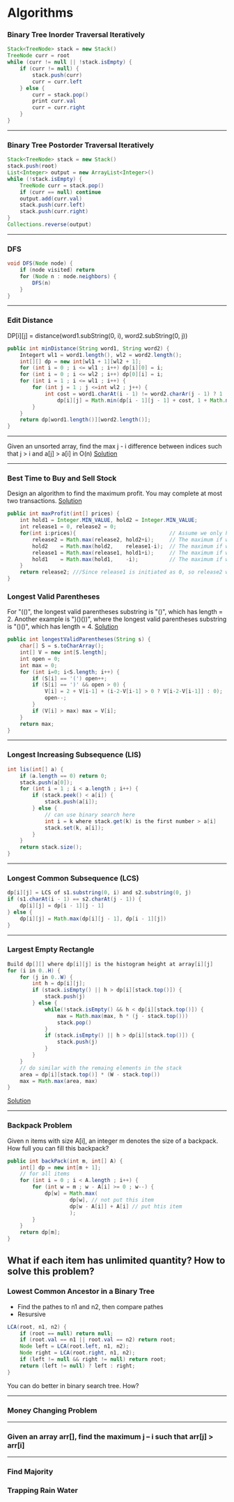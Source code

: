 # Algorithms


### Binary Tree Inorder Traversal Iteratively
```Java
Stack<TreeNode> stack = new Stack()
TreeNode curr = root
while (curr != null || !stack.isEmpty) {
    if (curr != null) {
        stack.push(curr)
        curr = curr.left
    } else {
        curr = stack.pop()
        print curr.val
        curr = curr.right
    }
}
```

---

### Binary Tree Postorder Traversal Iteratively
```Java
Stack<TreeNode> stack = new Stack()
stack.push(root)
List<Integer> output = new ArrayList<Integer>()
while (!stack.isEmpty) {
    TreeNode curr = stack.pop()
    if (curr == null) continue
    output.add(curr.val)
    stack.push(curr.left)
    stack.push(curr.right)
}
Collections.reverse(output)
```

---

### DFS
```Java
void DFS(Node node) {
    if (node visited) return
    for (Node n : node.neighbors) {
        DFS(n)
    }
}
```

---

### Edit Distance
DP[i][j] = distance(word1.subString(0, i), word2.subString(0, j))
```Java
public int minDistance(String word1, String word2) {
    Integert wl1 = word1.length(), wl2 = word2.length();
    int[][] dp = new int[wl1 + 1][wl2 + 1];
    for (int i = 0 ; i <= wl1 ; i++) dp[i][0] = i;
    for (int i = 0 ; i <= wl2 ; i++) dp[0][i] = i;
    for (int i = 1 ; i <= wl1 ; i++) {
        for (int j = 1 ; j <=int wl2 ; j++) {
            int cost = word1.charAt(i - 1) != word2.charAr(j - 1) ? 1 : 0
                dp[i][j] = Math.min(dp[i - 1][j - 1] + cost, 1 + Math.min(dp[i -Math 1][j], dp[i][j - 1]));
        }
    }
    return dp[word1.length()][word2.length()];
}
```

---

Given an unsorted array, find the max j - i difference between indices such that j > i and a[j] > a[i] in O(n)
[Solution](http://stackoverflow.com/questions/18281625/find-the-max-difference-between-j-and-i-indices-such-that-j-i-and-aj-ai)

---

### Best Time to Buy and Sell Stock
Design an algorithm to find the maximum profit. You may complete at most two transactions.
[Solution](https://oj.leetcode.com/discuss/18330/is-it-best-solution-with-o-n-o-1)
```Java
public int maxProfit(int[] prices) {
    int hold1 = Integer.MIN_VALUE, hold2 = Integer.MIN_VALUE;
    int release1 = 0, release2 = 0;
    for(int i:prices){                              // Assume we only have 0 money at first
        release2 = Math.max(release2, hold2+i);     // The maximum if we've just sold 2nd stock so far.
        hold2    = Math.max(hold2,    release1-i);  // The maximum if we've just buy  2nd stock so far.
        release1 = Math.max(release1, hold1+i);     // The maximum if we've just sold 1nd stock so far.
        hold1    = Math.max(hold1,    -i);          // The maximum if we've just buy  1st stock so far.
    }
    return release2; ///Since release1 is initiated as 0, so release2 will always higher than release1.
}
```

### Longest Valid Parentheses
For "(()", the longest valid parentheses substring is "()", which has length = 2.
Another example is ")()())", where the longest valid parentheses substring is "()()", which has length = 4.
[Solution](https://oj.leetcode.com/discuss/24045/simple-java-solution)
```Java
public int longestValidParentheses(String s) {
    char[] S = s.toCharArray();
    int[] V = new int[S.length];
    int open = 0;
    int max = 0;
    for (int i=0; i<S.length; i++) {
        if (S[i] == '(') open++;
        if (S[i] == ')' && open > 0) {
            V[i] = 2 + V[i-1] + (i-2-V[i-1] > 0 ? V[i-2-V[i-1]] : 0);
            open--;
        }
        if (V[i] > max) max = V[i];
    }
    return max;
}
```

---

### Longest Increasing Subsequence (LIS)
```Java
int lis(int[] a) {
    if (a.length == 0) return 0;
    stack.push(a[0]);
    for (int i = 1 ; i < a.length ; i++) {
        if (stack.peek() < a[i]) {
            stack.push(a[i]);
        } else {
            // can use binary search here
            int i = k where stack.get(k) is the first number > a[i]
            stack.set(k, a[i]);
        }
    }
    return stack.size();
}
```

---

### Longest Common Subsequence (LCS)
```Java
dp[i][j] = LCS of s1.substring(0, i) and s2.substring(0, j)
if (s1.charAt(i - 1) == s2.charAt(j - 1)) {
    dp[i][j] = dp[i - 1][j - 1]
} else {
    dp[i][j] = Math.max(dp[i][j - 1], dp[i - 1][j])
}
```

---

### Largest Empty Rectangle
```Java
Build dp[][] where dp[i][j] is the histogram height at array[i][j]
for (i in 0..H) {
    for (j in 0..W) {
        int h = dp[i][j];
        if (stack.isEmpty() || h > dp[i][stack.top()]) {
            stack.push(j)
        } else {
            while(!stack.isEmpty() && h < dp[i][stack.top()]) {
                max = Math.max(max, h * (j - stack.top()))
                stack.pop()
            }
            if (stack.isEmpty() || h > dp[i][stack.top()]) {
                stack.push(j)
            }
        }
    }
    // do similar with the remaing elements in the stack
    area = dp[i][stack.top()] * (W - stack.top())
    max = Math.max(area, max)
}
```
[Solution](http://www.csie.ntnu.edu.tw/~u91029/MaximumSubarray.html#2)

---

### Backpack Problem
Given n items with size A[i], an integer m denotes the size of a backpack. How full you can fill this backpack?

```Java
public int backPack(int m, int[] A) {
    int[] dp = new int[m + 1];
    // for all items
    for (int i = 0 ; i < A.length ; i++) {
        for (int w = m ; w - A[i] >= 0 ; w--) {
            dp[w] = Math.max(
                    dp[w], // not put this item
                    dp[w - A[i]] + A[i] // put htis item
                    );
        }
    }
    return dp[m];
}
```
What if each item has unlimited quantity? How to solve this problem?
---

### Lowest Common Ancestor in a Binary Tree
 - Find the pathes to n1 and n2, then compare pathes
 - Resursive
```Java
LCA(root, n1, n2) {
    if (root == null) return null;
    if (root.val == n1 || root.val == n2) return root;
    Node left = LCA(root.left, n1, n2);
    Node right = LCA(root.right, n1, n2);
    if (left != null && right != null) return root;
    return (left != null) ? left : right;
}
```
You can do better in binary search tree. How?

---

### Money Changing Problem


---

### Given an array arr[], find the maximum j – i such that arr[j] > arr[i]

---

### Find Majority

### Trapping Rain Water
